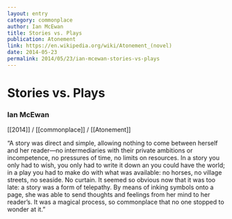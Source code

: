 ```yaml
---
layout: entry
category: commonplace
author: Ian McEwan
title: Stories vs. Plays
publication: Atonement
link: https://en.wikipedia.org/wiki/Atonement_(novel)
date: 2014-05-23
permalink: 2014/05/23/ian-mcewan-stories-vs-plays
---
```


# Stories vs. Plays

### Ian McEwan

[[2014]] / [[commonplace]] / [[Atonement]]

“A story was direct and simple, allowing nothing to come between herself and her reader—no intermediaries with their private ambitions or incompetence, no pressures of time, no limits on resources. In a story you only had to wish, you only had to write it down an you could have the world; in a play you had to make do with what was available: no horses, no village streets, no seaside. No curtain. It seemed so obvious now that it was too late: a story was a form of telepathy. By means of inking symbols onto a page, she was able to send thoughts and feelings from her mind to her reader’s. It was a magical process, so commonplace that no one stopped to wonder at it.”